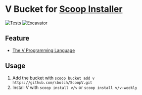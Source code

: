 # V Bucket for [Scoop Installer](https://scoop.sh)

[![Tests](https://github.com/sbolch/ScoopV/actions/workflows/ci.yml/badge.svg)](https://github.com/sbolch/ScoopV/actions/workflows/ci.yml) [![Excavator](https://github.com/sbolch/ScoopV/actions/workflows/excavator.yml/badge.svg)](https://github.com/sbolch/ScoopV/actions/workflows/excavator.yml)

## Feature

- [The V Programming Language](https://vlang.io)

## Usage

1. Add the bucket with `scoop bucket add v https://github.com/sbolch/ScoopV.git`
2. Install V with `scoop install v/v` or `scoop install v/v-weekly`
